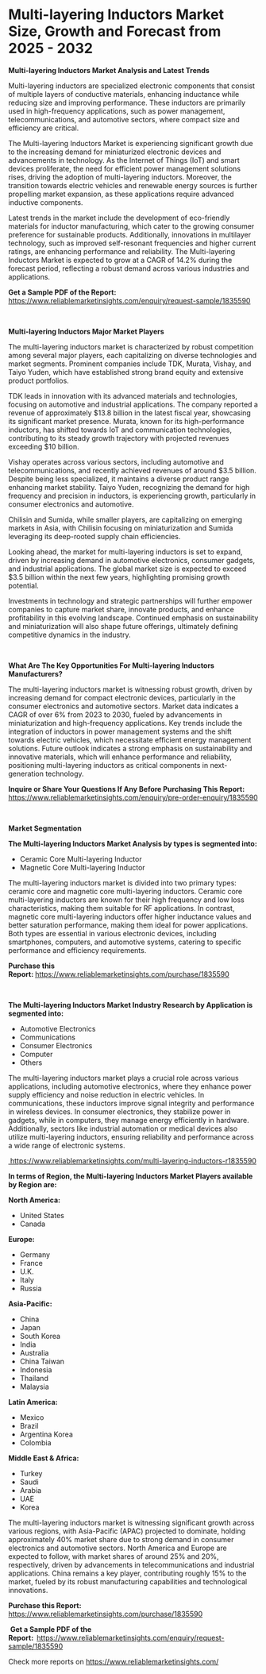 <p><h1>Multi-layering Inductors Market Size, Growth and Forecast from 2025 - 2032</h1></p><p><strong>Multi-layering Inductors Market Analysis and Latest Trends</strong></p>
<p><p>Multi-layering inductors are specialized electronic components that consist of multiple layers of conductive materials, enhancing inductance while reducing size and improving performance. These inductors are primarily used in high-frequency applications, such as power management, telecommunications, and automotive sectors, where compact size and efficiency are critical.</p><p>The Multi-layering Inductors Market is experiencing significant growth due to the increasing demand for miniaturized electronic devices and advancements in technology. As the Internet of Things (IoT) and smart devices proliferate, the need for efficient power management solutions rises, driving the adoption of multi-layering inductors. Moreover, the transition towards electric vehicles and renewable energy sources is further propelling market expansion, as these applications require advanced inductive components.</p><p>Latest trends in the market include the development of eco-friendly materials for inductor manufacturing, which cater to the growing consumer preference for sustainable products. Additionally, innovations in multilayer technology, such as improved self-resonant frequencies and higher current ratings, are enhancing performance and reliability. The Multi-layering Inductors Market is expected to grow at a CAGR of 14.2% during the forecast period, reflecting a robust demand across various industries and applications.</p></p>
<p><strong>Get a Sample PDF of the Report:&nbsp;</strong> <a href="https://www.reliablemarketinsights.com/enquiry/request-sample/1835590?utm_campaign=2013&utm_medium=2&utm_source=Github&utm_content=ia&utm_term=26032025&utm_id=multi-layering-inductors">https://www.reliablemarketinsights.com/enquiry/request-sample/1835590</a></p>
<p>&nbsp;</p>
<p><strong>Multi-layering Inductors Major Market Players</strong></p>
<p><p>The multi-layering inductors market is characterized by robust competition among several major players, each capitalizing on diverse technologies and market segments. Prominent companies include TDK, Murata, Vishay, and Taiyo Yuden, which have established strong brand equity and extensive product portfolios. </p><p>TDK leads in innovation with its advanced materials and technologies, focusing on automotive and industrial applications. The company reported a revenue of approximately $13.8 billion in the latest fiscal year, showcasing its significant market presence. Murata, known for its high-performance inductors, has shifted towards IoT and communication technologies, contributing to its steady growth trajectory with projected revenues exceeding $10 billion.</p><p>Vishay operates across various sectors, including automotive and telecommunications, and recently achieved revenues of around $3.5 billion. Despite being less specialized, it maintains a diverse product range enhancing market stability. Taiyo Yuden, recognizing the demand for high frequency and precision in inductors, is experiencing growth, particularly in consumer electronics and automotive. </p><p>Chilisin and Sumida, while smaller players, are capitalizing on emerging markets in Asia, with Chilisin focusing on miniaturization and Sumida leveraging its deep-rooted supply chain efficiencies.</p><p>Looking ahead, the market for multi-layering inductors is set to expand, driven by increasing demand in automotive electronics, consumer gadgets, and industrial applications. The global market size is expected to exceed $3.5 billion within the next few years, highlighting promising growth potential.</p><p>Investments in technology and strategic partnerships will further empower companies to capture market share, innovate products, and enhance profitability in this evolving landscape. Continued emphasis on sustainability and miniaturization will also shape future offerings, ultimately defining competitive dynamics in the industry.</p></p>
<p>&nbsp;</p>
<p><strong>What Are The Key Opportunities For Multi-layering Inductors Manufacturers?</strong></p>
<p><p>The multi-layering inductors market is witnessing robust growth, driven by increasing demand for compact electronic devices, particularly in the consumer electronics and automotive sectors. Market data indicates a CAGR of over 6% from 2023 to 2030, fueled by advancements in miniaturization and high-frequency applications. Key trends include the integration of inductors in power management systems and the shift towards electric vehicles, which necessitate efficient energy management solutions. Future outlook indicates a strong emphasis on sustainability and innovative materials, which will enhance performance and reliability, positioning multi-layering inductors as critical components in next-generation technology.</p></p>
<p><strong>Inquire or Share Your Questions If Any Before Purchasing This Report:</strong> <a href="https://www.reliablemarketinsights.com/enquiry/pre-order-enquiry/1835590?utm_campaign=2013&utm_medium=2&utm_source=Github&utm_content=ia&utm_term=26032025&utm_id=multi-layering-inductors">https://www.reliablemarketinsights.com/enquiry/pre-order-enquiry/1835590</a></p>
<p>&nbsp;</p>
<p><strong>Market Segmentation</strong></p>
<p><strong>The Multi-layering Inductors Market Analysis by types is segmented into:</strong></p>
<p><ul><li>Ceramic Core Multi-layering Inductor</li><li>Magnetic Core Multi-layering Inductor</li></ul></p>
<p><p>The multi-layering inductors market is divided into two primary types: ceramic core and magnetic core multi-layering inductors. Ceramic core multi-layering inductors are known for their high frequency and low loss characteristics, making them suitable for RF applications. In contrast, magnetic core multi-layering inductors offer higher inductance values and better saturation performance, making them ideal for power applications. Both types are essential in various electronic devices, including smartphones, computers, and automotive systems, catering to specific performance and efficiency requirements.</p></p>
<p><strong>Purchase this Report:&nbsp;</strong><a href="https://www.reliablemarketinsights.com/purchase/1835590?utm_campaign=2013&utm_medium=2&utm_source=Github&utm_content=ia&utm_term=26032025&utm_id=multi-layering-inductors">https://www.reliablemarketinsights.com/purchase/1835590</a></p>
<p>&nbsp;</p>
<p><strong>The Multi-layering Inductors Market Industry Research by Application is segmented into:</strong></p>
<p><ul><li>Automotive Electronics</li><li>Communications</li><li>Consumer Electronics</li><li>Computer</li><li>Others</li></ul></p>
<p><p>The multi-layering inductors market plays a crucial role across various applications, including automotive electronics, where they enhance power supply efficiency and noise reduction in electric vehicles. In communications, these inductors improve signal integrity and performance in wireless devices. In consumer electronics, they stabilize power in gadgets, while in computers, they manage energy efficiently in hardware. Additionally, sectors like industrial automation or medical devices also utilize multi-layering inductors, ensuring reliability and performance across a wide range of electronic systems.</p></p>
<p><a href="https://www.reliablemarketinsights.com/multi-layering-inductors-r1835590?utm_campaign=2013&utm_medium=2&utm_source=Github&utm_content=ia&utm_term=26032025&utm_id=multi-layering-inductors">&nbsp;https://www.reliablemarketinsights.com/multi-layering-inductors-r1835590</a></p>
<p><strong>In terms of Region, the Multi-layering Inductors Market Players available by Region are:</strong></p>
<p>
    <p> <strong> North America: </strong>
        <ul>
            <li>United States</li>
            <li>Canada</li>
        </ul>
        </p> 
    <p> <strong> Europe: </strong>
        <ul>
            <li>Germany</li>
            <li>France</li>
            <li>U.K.</li>
            <li>Italy</li>
            <li>Russia</li>
        </ul>
        </p> 
    <p> <strong> Asia-Pacific: </strong>
        <ul>
            <li>China</li>
            <li>Japan</li>
            <li>South Korea</li>
            <li>India</li>
            <li>Australia</li>
            <li>China Taiwan</li>
            <li>Indonesia</li>
            <li>Thailand</li>
            <li>Malaysia</li>
        </ul>
        </p> 
    <p> <strong> Latin America: </strong>
        <ul>
            <li>Mexico</li>
            <li>Brazil</li>
            <li>Argentina Korea</li>
            <li>Colombia</li>
        </ul>
        </p> 
    <p> <strong> Middle East & Africa: </strong>
        <ul>
            <li>Turkey</li>
            <li>Saudi</li>
            <li>Arabia</li>
            <li>UAE</li>
            <li>Korea</li>
        </ul>
    </p>
    </p>
<p><p>The multi-layering inductors market is witnessing significant growth across various regions, with Asia-Pacific (APAC) projected to dominate, holding approximately 40% market share due to strong demand in consumer electronics and automotive sectors. North America and Europe are expected to follow, with market shares of around 25% and 20%, respectively, driven by advancements in telecommunications and industrial applications. China remains a key player, contributing roughly 15% to the market, fueled by its robust manufacturing capabilities and technological innovations.</p></p>
<p><strong>Purchase this Report: </strong><a href="https://www.reliablemarketinsights.com/purchase/1835590?utm_campaign=2013&utm_medium=2&utm_source=Github&utm_content=ia&utm_term=26032025&utm_id=multi-layering-inductors">https://www.reliablemarketinsights.com/purchase/1835590</a></p>
<p>&nbsp;<strong>Get a Sample PDF of the Report:&nbsp;&nbsp;</strong><a href="https://www.reliablemarketinsights.com/enquiry/request-sample/1835590?utm_campaign=2013&utm_medium=2&utm_source=Github&utm_content=ia&utm_term=26032025&utm_id=multi-layering-inductors">https://www.reliablemarketinsights.com/enquiry/request-sample/1835590</a></p>
<p><strong></strong></p>
<p>Check more reports on <a href="https://www.reliablemarketinsights.com/?utm_campaign=2013&utm_medium=2&utm_source=Github&utm_content=ia&utm_term=26032025&utm_id=multi-layering-inductors">https://www.reliablemarketinsights.com/</a></p>